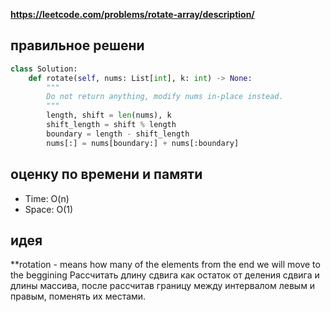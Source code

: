 **https://leetcode.com/problems/rotate-array/description/**

## правильное решени
```python
class Solution:
    def rotate(self, nums: List[int], k: int) -> None:
        """
        Do not return anything, modify nums in-place instead.
        """
        length, shift = len(nums), k
        shift_length = shift % length
        boundary = length - shift_length
        nums[:] = nums[boundary:] + nums[:boundary]
```

## оценку по времени и памяти
- Time: O(n)
- Space: O(1)

## идея
**rotation - means how many of the elements from the end we will move to the beggining
Рассчитать длину сдвига как остаток от деления сдвига и длины массива, после рассчитав границу между интервалом левым и правым, поменять их местами.

